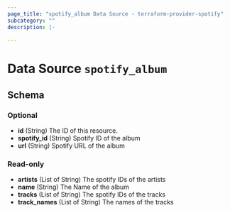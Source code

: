 ```yaml
---
page_title: "spotify_album Data Source - terraform-provider-spotify"
subcategory: ""
description: |-
  
---
```


# Data Source `spotify_album`





## Schema

### Optional

- **id** (String) The ID of this resource.
- **spotify_id** (String) Spotify ID of the album
- **url** (String) Spotify URL of the album

### Read-only

- **artists** (List of String) The spotify IDs of the artists
- **name** (String) The Name of the album
- **tracks** (List of String) The spotify IDs of the tracks
- **track_names** (List of String) The names of the tracks
